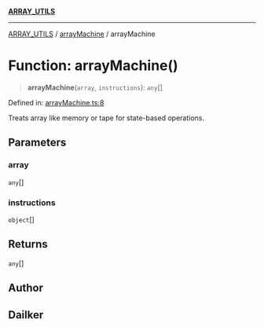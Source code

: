 [**ARRAY_UTILS**](../../README.md)

***

[ARRAY_UTILS](../../README.md) / [arrayMachine](../README.md) / arrayMachine

# Function: arrayMachine()

> **arrayMachine**(`array`, `instructions`): `any`[]

Defined in: [arrayMachine.ts:8](https://github.com/dailker/everyutil/blob/ad2377a1b54f33845a97eb4ed5e96eec58b021e0/src/array/arrayMachine.ts#L8)

Treats array like memory or tape for state-based operations.

## Parameters

### array

`any`[]

### instructions

`object`[]

## Returns

`any`[]

## Author

## Dailker
